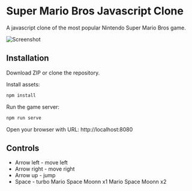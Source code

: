 # Super Mario Bros Javascript Clone
A javascript clone of the most popular Nintendo Super Mario Bros game.

![Screenshot](resources/screenshots/Screenshot_from_2019-08-26_21-58-03.png)

## Installation

Download ZIP or clone the repository.

Install assets:

```bash
npm install
```

Run the game server:
```bash
npm run serve
```

Open your browser with URL: http://localhost:8080

## Controls
- Arrow left - move left
- Arrow right - move right
- Arrow up - jump
- Space - turbo
Mario Space Moonn x1
Mario Space Moonn x2
